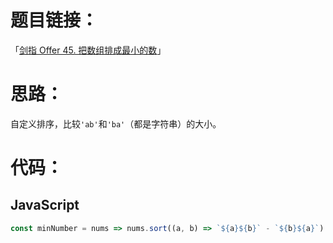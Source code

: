 # 题目链接：

「[剑指 Offer 45. 把数组排成最小的数](https://leetcode-cn.com/problems/ba-shu-zu-pai-cheng-zui-xiao-de-shu-lcof/)」

# 思路：

自定义排序，比较`'ab'`和`'ba'`（都是字符串）的大小。

# 代码：

## JavaScript

```javascript
const minNumber = nums => nums.sort((a, b) => `${a}${b}` - `${b}${a}`).join('');
```

